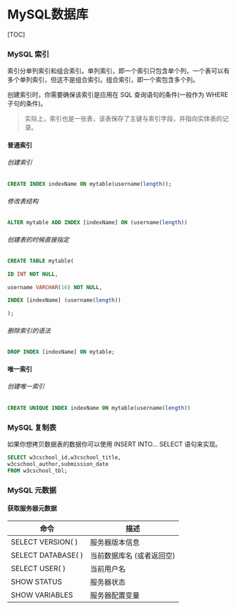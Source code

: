 #  MySQL数据库

[TOC]

### MySQL 索引

索引分单列索引和组合索引。单列索引，即一个索引只包含单个列，一个表可以有多个单列索引，但这不是组合索引。组合索引，即一个索包含多个列。

创建索引时，你需要确保该索引是应用在 SQL 查询语句的条件(一般作为 WHERE 子句的条件)。

> 实际上，索引也是一张表，该表保存了主键与索引字段，并指向实体表的记录。

#### 普通索引

###### 创建索引

```sql
CREATE INDEX indexName ON mytable(username(length)); 
```
###### 修改表结构

```sql
ALTER mytable ADD INDEX [indexName] ON (username(length)) 
```
###### 创建表的时候直接指定

```sql
CREATE TABLE mytable(  
 
ID INT NOT NULL,   
 
username VARCHAR(16) NOT NULL,  
 
INDEX [indexName] (username(length))  
 
);  
```
###### 删除索引的语法
```sql
DROP INDEX [indexName] ON mytable;
```

#### 唯一索引

###### 创建唯一索引
```sql
CREATE UNIQUE INDEX indexName ON mytable(username(length)) 
```
### MySQL 复制表

如果你想拷贝数据表的数据你可以使用 INSERT INTO... SELECT 语句来实现。

```sql
SELECT w3cschool_id,w3cschool_title,
w3cschool_author,submission_date
FROM w3cschool_tbl;
```
### MySQL 元数据

#### 获取服务器元数据

| 命令 | 描述 |
|--------|--------|
|     SELECT VERSION( )   |     服务器版本信息   |
|SELECT DATABASE( )     | 当前数据库名 (或者返回空) |
|  SELECT USER( ) |  当前用户名 |
| SHOW STATUS | 服务器状态 |
| SHOW VARIABLES | 服务器配置变量 |